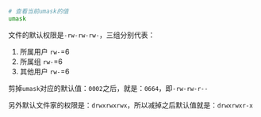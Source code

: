 ```bash
# 查看当前umask的值
umask
```


文件的默认权限是`-rw-rw-rw-`，三组分别代表：

1. 所属用户 `rw-`=6
2. 所属组 `rw-`=6
3. 其他用户 `rw-`=6

剪掉`umask`对应的默认值：`0002`之后，就是：`0664`，即`-rw-rw-r--`

另外默认文件家的权限是：`drwxrwxrwx`，所以减掉之后默认值就是：`drwxrwxr-x`
